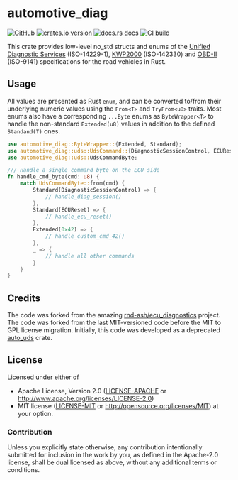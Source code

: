 # automotive_diag

[![GitHub](https://img.shields.io/badge/github-nyurik/automotive_diag-8da0cb?logo=github)](https://github.com/nyurik/automotive_diag)
[![crates.io version](https://img.shields.io/crates/v/automotive_diag.svg)](https://crates.io/crates/automotive_diag)
[![docs.rs docs](https://docs.rs/automotive_diag/badge.svg)](https://docs.rs/automotive_diag)
[![CI build](https://github.com/nyurik/automotive_diag/workflows/CI/badge.svg)](https://github.com/nyurik/automotive_diag/actions)

This crate provides low-level no_std structs and enums of the [Unified Diagnostic Services](https://en.wikipedia.org/wiki/Unified_Diagnostic_Services) (ISO-14229-1), [KWP2000](https://en.wikipedia.org/wiki/Keyword_Protocol_2000) (ISO-142330) and [OBD-II](https://en.wikipedia.org/wiki/On-board_diagnostics) (ISO-9141) specifications for the road vehicles in Rust.

## Usage
All values are presented as Rust `enum`, and can be converted to/from their underlying numeric values using the `From<T>` and `TryFrom<u8>` traits.  Most enums also have a corresponding `...Byte` enums as `ByteWrapper<T>` to handle the non-standard `Extended(u8)` values in addition to the defined `Standand(T)` ones.

```rust
use automotive_diag::ByteWrapper::{Extended, Standard};
use automotive_diag::uds::UdsCommand::{DiagnosticSessionControl, ECUReset};
use automotive_diag::uds::UdsCommandByte;

/// Handle a single command byte on the ECU side
fn handle_cmd_byte(cmd: u8) {
    match UdsCommandByte::from(cmd) {
        Standard(DiagnosticSessionControl) => {
            // handle_diag_session()
        },
        Standard(ECUReset) => {
            // handle_ecu_reset()
        },
        Extended(0x42) => {
            // handle_custom_cmd_42()
        },
        _ => {
            // handle all other commands
        }
    }
}
```

## Credits
The code was forked from the amazing [rnd-ash/ecu_diagnostics](https://github.com/rnd-ash/ecu_diagnostics) project. The code was forked from the last MIT-versioned code before the MIT to GPL license migration.  Initially, this code was developed as a deprecated [auto_uds](https://crates.io/crates/auto_uds) crate.

## License

Licensed under either of

* Apache License, Version 2.0 ([LICENSE-APACHE](LICENSE-APACHE) or <http://www.apache.org/licenses/LICENSE-2.0>)
* MIT license ([LICENSE-MIT](LICENSE-MIT) or <http://opensource.org/licenses/MIT>)
  at your option.

### Contribution

Unless you explicitly state otherwise, any contribution intentionally
submitted for inclusion in the work by you, as defined in the
Apache-2.0 license, shall be dual licensed as above, without any
additional terms or conditions.
